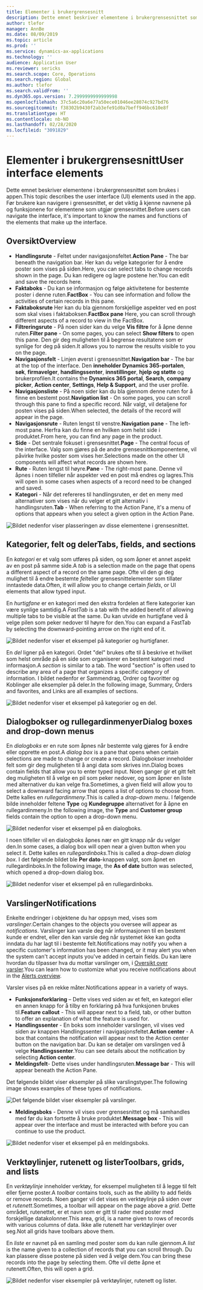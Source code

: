 ```yaml
---
title: Elementer i brukergrensesnitt
description: Dette emnet beskriver elementene i brukergrensesnittet som brukes i appen.
author: tlefor
manager: AnnBe
ms.date: 08/09/2019
ms.topic: article
ms.prod: ''
ms.service: dynamics-ax-applications
ms.technology: ''
audience: Application User
ms.reviewer: sericks
ms.search.scope: Core, Operations
ms.search.region: Global
ms.author: tlefor
ms.search.validFrom: ''
ms.dyn365.ops.version: 7.2999999999999998
ms.openlocfilehash: 37c5a6c20a6e77a50ece01046ee28074c927bd76
ms.sourcegitcommit: f38302b9430f2ab3efe91d0a7beff946bc610e8f
ms.translationtype: HT
ms.contentlocale: nb-NO
ms.lasthandoff: 02/28/2020
ms.locfileid: "3091829"
---
```

# <a name="user-interface-elements"></a><span data-ttu-id="5359a-103">Elementer i brukergrensesnitt</span><span class="sxs-lookup"><span data-stu-id="5359a-103">User interface elements</span></span>

<span data-ttu-id="5359a-104">Dette emnet beskriver elementene i brukergrensesnittet som brukes i appen.</span><span class="sxs-lookup"><span data-stu-id="5359a-104">This topic describes the user interface (UI) elements used in the app.</span></span> <span data-ttu-id="5359a-105">Før brukere kan navigere i grensesnittet, er det viktig å kjenne navnene på og funksjonene for elementene som utgjør grensesnittet.</span><span class="sxs-lookup"><span data-stu-id="5359a-105">Before users can navigate the interface, it's important to know the names and functions of the elements that make up the interface.</span></span>

## <a name="overview"></a><span data-ttu-id="5359a-106">Oversikt</span><span class="sxs-lookup"><span data-stu-id="5359a-106">Overview</span></span>

- <span data-ttu-id="5359a-107">**Handlingsrute** - Feltet under navigasjonsfeltet.</span><span class="sxs-lookup"><span data-stu-id="5359a-107">**Action Pane** - The bar beneath the navigation bar.</span></span> <span data-ttu-id="5359a-108">Her kan du velge kategorier for å endre poster som vises på siden.</span><span class="sxs-lookup"><span data-stu-id="5359a-108">Here, you can select tabs to change records shown in the page.</span></span> <span data-ttu-id="5359a-109">Du kan redigere og lagre postene her.</span><span class="sxs-lookup"><span data-stu-id="5359a-109">You can edit and save the records here.</span></span>  
- <span data-ttu-id="5359a-110">**Faktaboks** - Du kan se informasjon og følge aktivitetene for bestemte poster i denne ruten.</span><span class="sxs-lookup"><span data-stu-id="5359a-110">**FactBox** - You can see information and follow the activities of certain records in this pane.</span></span>  
- <span data-ttu-id="5359a-111">**Faktaboksrute** Her kan du bla gjennom forskjellige aspekter ved en post som skal vises i faktaboksen.</span><span class="sxs-lookup"><span data-stu-id="5359a-111">**FactBox pane** Here, you can scroll through different aspects of a record to view in the FactBox.</span></span>  
- <span data-ttu-id="5359a-112">**Filtreringsrute** - På noen sider kan du velge **Vis filtre** for å åpne denne ruten.</span><span class="sxs-lookup"><span data-stu-id="5359a-112">**Filter pane** - On some pages, you can select **Show filters** to open this pane.</span></span> <span data-ttu-id="5359a-113">Den gir deg muligheten til å begrense resultatene som er synlige for deg på siden.</span><span class="sxs-lookup"><span data-stu-id="5359a-113">It allows you to narrow the results visible to you on the page.</span></span>  
- <span data-ttu-id="5359a-114">**Navigasjonsfelt** - Linjen øverst i grensesnittet.</span><span class="sxs-lookup"><span data-stu-id="5359a-114">**Navigation bar** - The bar at the top of the interface.</span></span> <span data-ttu-id="5359a-115">Den **inneholder Dynamics 365-portalen**, **søk**, **firmavelger**, **handlingssenter**, **innstillinger**, **hjelp og støtte** og brukerprofilen.</span><span class="sxs-lookup"><span data-stu-id="5359a-115">It contains the **Dynamics 365 portal**, **Search**, **company picker**, **Action center**, **Settings**, **Help & Support**, and the user profile.</span></span>  
- <span data-ttu-id="5359a-116">**Navigasjonsliste** - På noen sider kan du bla gjennom denne ruten for å finne en bestemt post.</span><span class="sxs-lookup"><span data-stu-id="5359a-116">**Navigation list** - On some pages, you can scroll through this pane to find a specific record.</span></span> <span data-ttu-id="5359a-117">Når valgt, vil detaljene for posten vises på siden.</span><span class="sxs-lookup"><span data-stu-id="5359a-117">When selected, the details of the record will appear in the page.</span></span>  
- <span data-ttu-id="5359a-118">**Navigasjonsrute** - Ruten lengst til venstre.</span><span class="sxs-lookup"><span data-stu-id="5359a-118">**Navigation pane** - The left-most pane.</span></span> <span data-ttu-id="5359a-119">Herfra kan du finne en hvilken som helst side i produktet.</span><span class="sxs-lookup"><span data-stu-id="5359a-119">From here, you can find any page in the product.</span></span>  
- <span data-ttu-id="5359a-120">**Side** - Det sentrale fokuset i grensesnittet.</span><span class="sxs-lookup"><span data-stu-id="5359a-120">**Page** - The central focus of the interface.</span></span> <span data-ttu-id="5359a-121">Valg som gjøres på de andre grensesnittkomponentene, vil påvirke hvilke poster som vises her.</span><span class="sxs-lookup"><span data-stu-id="5359a-121">Selections made on the other UI components will affect what records are shown here.</span></span>  
- <span data-ttu-id="5359a-122">**Rute** - Ruten lengst til høyre.</span><span class="sxs-lookup"><span data-stu-id="5359a-122">**Pane** - The right-most pane.</span></span> <span data-ttu-id="5359a-123">Denne vil åpnes i noen tilfeller når aspekter ved en post må endres og lagres.</span><span class="sxs-lookup"><span data-stu-id="5359a-123">This will open in some cases when aspects of a record need to be changed and saved.</span></span>  
- <span data-ttu-id="5359a-124">**Kategori** - Når det refereres til handlingsruten, er det en meny med alternativer som vises når du velger et gitt alternativ i handlingsruten.</span><span class="sxs-lookup"><span data-stu-id="5359a-124">**Tab** - When referring to the Action Pane, it's a menu of options that appears when you select a given option in the Action Pane.</span></span>  

![Bildet nedenfor viser plasseringen av disse elementene i grensesnittet.](media/user-interface-01.png)

## <a name="tabs-fields-and-sections"></a><span data-ttu-id="5359a-126">Kategorier, felt og deler</span><span class="sxs-lookup"><span data-stu-id="5359a-126">Tabs, fields, and sections</span></span>

<span data-ttu-id="5359a-127">En *kategori* er et valg som utføres på siden, og som åpner et annet aspekt av en post på samme side.</span><span class="sxs-lookup"><span data-stu-id="5359a-127">A *tab* is a selection made on the page that opens a different aspect of a record on the same page.</span></span> <span data-ttu-id="5359a-128">Ofte vil den gi deg mulighet til å endre bestemte *felt*eller grensesnittelementer som tillater inntastede data.</span><span class="sxs-lookup"><span data-stu-id="5359a-128">Often, it will allow you to change certain *fields*, or UI elements that allow typed input.</span></span> 

<span data-ttu-id="5359a-129">En *hurtigfane* er en kategori med den ekstra fordelen at flere kategorier kan være synlige samtidig.</span><span class="sxs-lookup"><span data-stu-id="5359a-129">A *FastTab* is a tab with the added benefit of allowing multiple tabs to be visible at the same.</span></span> <span data-ttu-id="5359a-130">Du kan utvide en hurtigfane ved å velge pilen som peker nedover til høyre for den.</span><span class="sxs-lookup"><span data-stu-id="5359a-130">You can expand a FastTab by selecting the downward-pointing arrow on the right end of it.</span></span>

![Bildet nedenfor viser et eksempel på kategorier og hurtigfaner.](media/user-interface-02.png)

<span data-ttu-id="5359a-132">En *del* ligner på en kategori. Ordet "del" brukes ofte til å beskrive et hvilket som helst område på en side som organiserer en bestemt kategori med informasjon.</span><span class="sxs-lookup"><span data-stu-id="5359a-132">A *section* is similar to a tab. The word "section" is often used to describe any area of a page that organizes a specific category of information.</span></span> <span data-ttu-id="5359a-133">I bildet nedenfor er Sammendrag, Ordrer og favoritter og Koblinger alle eksempler på deler.</span><span class="sxs-lookup"><span data-stu-id="5359a-133">In the following image, Summary, Orders and favorites, and Links are all examples of sections.</span></span>

![Bildet nedenfor viser et eksempel på kategorier og en del.](media/user-interface-03.png)

## <a name="dialog-boxes-and-drop-down-menus"></a><span data-ttu-id="5359a-135">Dialogbokser og rullegardinmenyer</span><span class="sxs-lookup"><span data-stu-id="5359a-135">Dialog boxes and drop-down menus</span></span>

<span data-ttu-id="5359a-136">En *dialogboks* er en rute som åpnes når bestemte valg gjøres for å endre eller opprette en post.</span><span class="sxs-lookup"><span data-stu-id="5359a-136">A *dialog box* is a pane that opens when certain selections are made to change or create a record.</span></span> <span data-ttu-id="5359a-137">Dialogbokser inneholder felt som gir deg muligheten til å angi data som skrives inn.</span><span class="sxs-lookup"><span data-stu-id="5359a-137">Dialog boxes contain fields that allow you to enter typed input.</span></span> <span data-ttu-id="5359a-138">Noen ganger gir et gitt felt deg muligheten til å velge en pil som peker nedover, og som åpner en liste med alternativer du kan velge fra.</span><span class="sxs-lookup"><span data-stu-id="5359a-138">Sometimes, a given field will allow you to select a downward facing arrow that opens a list of options to choose from.</span></span> <span data-ttu-id="5359a-139">Dette kalles en *rullegardinmeny*.</span><span class="sxs-lookup"><span data-stu-id="5359a-139">This is called a *drop-down menu*.</span></span> <span data-ttu-id="5359a-140">I følgende bilde inneholder feltene **Type** og **Kundegruppe** alternativet for å åpne en rullegardinmeny.</span><span class="sxs-lookup"><span data-stu-id="5359a-140">In the following image, the **Type** and **Customer group** fields contain the option to open a drop-down menu.</span></span>

![Bildet nedenfor viser et eksempel på en dialogboks.](media/user-interface-04.png)

<span data-ttu-id="5359a-142">I noen tilfeller vil en dialogboks åpnes nær en gitt knapp når du velger den.</span><span class="sxs-lookup"><span data-stu-id="5359a-142">In some cases, a dialog box will open near a given button when you select it.</span></span> <span data-ttu-id="5359a-143">Dette kalles en *rullegardinboks*.</span><span class="sxs-lookup"><span data-stu-id="5359a-143">This is called a *drop-down dialog box*.</span></span> <span data-ttu-id="5359a-144">I det følgende bildet ble **Per dato**-knappen valgt, som åpnet en rullegardinboks.</span><span class="sxs-lookup"><span data-stu-id="5359a-144">In the following image, the **As of date** button was selected, which opened a drop-down dialog box.</span></span>

![Bildet nedenfor viser et eksempel på en rullegardinboks.](media/user-interface-05.png)

## <a name="notifications"></a><span data-ttu-id="5359a-146">Varslinger</span><span class="sxs-lookup"><span data-stu-id="5359a-146">Notifications</span></span>

<span data-ttu-id="5359a-147">Enkelte endringer i objektene du har oppsyn med, vises som *varslinger*.</span><span class="sxs-lookup"><span data-stu-id="5359a-147">Certain changes to the objects you oversee will appear as *notifications*.</span></span> <span data-ttu-id="5359a-148">Varslinger kan varsle deg når informasjonen til en bestemt kunde er endret, eller den kan varsle deg når systemet ikke kan godta inndata du har lagt til i bestemte felt.</span><span class="sxs-lookup"><span data-stu-id="5359a-148">Notifications may notify you when a specific customer's information has been changed, or it may alert you when the system can't accept inputs you've added in certain fields.</span></span> <span data-ttu-id="5359a-149">Du kan lære hvordan du tilpasser hva du mottar varslinger om, i [Oversikt over varsler](../get-started/alerts-overview.md).</span><span class="sxs-lookup"><span data-stu-id="5359a-149">You can learn how to customize what you receive notifications about in the [Alerts overview](../get-started/alerts-overview.md).</span></span>

<span data-ttu-id="5359a-150">Varsler vises på en rekke måter.</span><span class="sxs-lookup"><span data-stu-id="5359a-150">Notifications appear in a variety of ways.</span></span>
- <span data-ttu-id="5359a-151">**Funksjonsforklaring** – Dette vises ved siden av et felt, en kategori eller en annen knapp for å tilby en forklaring på hva funksjonen brukes til.</span><span class="sxs-lookup"><span data-stu-id="5359a-151">**Feature callout** - This will appear next to a field, tab, or other button to offer an explanation of what the feature is used for.</span></span> 
- <span data-ttu-id="5359a-152">**Handlingssenter** - En boks som inneholder varslingen, vil vises ved siden av knappen Handlingssenter i navigasjonsfeltet.</span><span class="sxs-lookup"><span data-stu-id="5359a-152">**Action center** - A box that contains the notification will appear next to the Action center button on the navigation bar.</span></span> <span data-ttu-id="5359a-153">Du kan se detaljer om varslingen ved å velge **Handlingssenter**.</span><span class="sxs-lookup"><span data-stu-id="5359a-153">You can see details about the notification by selecting **Action center**.</span></span>  
- <span data-ttu-id="5359a-154">**Meldingsfelt**- Dette vises under handlingsruten.</span><span class="sxs-lookup"><span data-stu-id="5359a-154">**Message bar** - This will appear beneath the Action Pane.</span></span>  

<span data-ttu-id="5359a-155">Det følgende bildet viser eksempler på slike varslingstyper.</span><span class="sxs-lookup"><span data-stu-id="5359a-155">The following image shows examples of these types of notifications.</span></span>

![Det følgende bildet viser eksempler på varslinger.](media/user-interface-06.png)

- <span data-ttu-id="5359a-157">**Meldingsboks** - Denne vil vises over grensesnittet og må samhandles med før du kan fortsette å bruke produktet.</span><span class="sxs-lookup"><span data-stu-id="5359a-157">**Message box** - This will appear over the interface and must be interacted with before you can continue to use the product.</span></span>  

![Bildet nedenfor viser et eksempel på en meldingsboks.](media/user-interface-07.png)

## <a name="toolbars-grids-and-lists"></a><span data-ttu-id="5359a-159">Verktøylinjer, rutenett og lister</span><span class="sxs-lookup"><span data-stu-id="5359a-159">Toolbars, grids, and lists</span></span>

<span data-ttu-id="5359a-160">En *verktøylinje* inneholder verktøy, for eksempel muligheten til å legge til felt eller fjerne poster.</span><span class="sxs-lookup"><span data-stu-id="5359a-160">A *toolbar* contains tools, such as the ability to add fields or remove records.</span></span> <span data-ttu-id="5359a-161">Noen ganger vil det vises en verktøylinje på siden over et *rutenett*.</span><span class="sxs-lookup"><span data-stu-id="5359a-161">Sometimes, a toolbar will appear on the page above a *grid*.</span></span> <span data-ttu-id="5359a-162">Dette området, rutenettet, er et navn som er gitt til rader med poster med forskjellige datakolonner.</span><span class="sxs-lookup"><span data-stu-id="5359a-162">This area, grid, is a name given to rows of records with various columns of data.</span></span> <span data-ttu-id="5359a-163">Ikke alle rutenett har verktøylinjer over seg.</span><span class="sxs-lookup"><span data-stu-id="5359a-163">Not all grids have toolbars above them.</span></span>

<span data-ttu-id="5359a-164">En *liste* er navnet på en samling med poster som du kan rulle gjennom.</span><span class="sxs-lookup"><span data-stu-id="5359a-164">A *list* is the name given to a collection of records that you can scroll through.</span></span> <span data-ttu-id="5359a-165">Du kan plassere disse postene på siden ved å velge dem.</span><span class="sxs-lookup"><span data-stu-id="5359a-165">You can bring these records into the page by selecting them.</span></span> <span data-ttu-id="5359a-166">Ofte vil dette åpne et rutenett.</span><span class="sxs-lookup"><span data-stu-id="5359a-166">Often, this will open a grid.</span></span>

![Bildet nedenfor viser eksempler på verktøylinjer, rutenett og lister.](media/user-interface-08.png)
